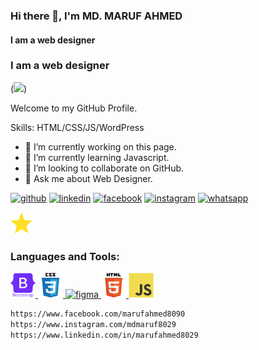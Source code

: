 ### Hi there 👋, I'm MD. MARUF AHMED
#### I am a web designer
### I am a web designer
(<a href="https://github.com/developer-marufahmed"><img src="https://scontent.frjh4-1.fna.fbcdn.net/v/t39.30808-6/409406980_313896358186293_1436656256548170951_n.jpg?_nc_cat=110&ccb=1-7&_nc_sid=5f2048&_nc_eui2=AeG3UR3Ahm6HDerYF0tnhOkmlCTyRKPIV8GUJPJEo8hXwWk8XWkJZaSCCQOBlpkoIMkDBSxVz6pFxUgsRlKeOFZ4&_nc_ohc=IUKanyAxaiIQ7kNvgFjLXhw&_nc_ht=scontent.frjh4-1.fna&oh=00_AYBVq2JLL0c4wQtPxRfbNaTP0oFocwPkmecNg9dQucxgrQ&oe=664B4CAB" /></a>)

Welcome to my GitHub Profile.

Skills: HTML/CSS/JS/WordPress

- 🔭 I’m currently working on this page. 
- 🌱 I’m currently learning Javascript. 
- 👯 I’m looking to collaborate on GitHub. 
- 💬 Ask me about Web Designer. 


[<img src='https://cdn.jsdelivr.net/npm/simple-icons@3.0.1/icons/github.svg' alt='github' height='40'>](https://github.com/developer-marufahmed)  [<img src='https://cdn.jsdelivr.net/npm/simple-icons@3.0.1/icons/linkedin.svg' alt='linkedin' height='40'>](https://www.linkedin.com/in/marufahmed8029/)  [<img src='https://cdn.jsdelivr.net/npm/simple-icons@3.0.1/icons/facebook.svg' alt='facebook' height='40'>](https://www.facebook.com/marufahmed8090)  [<img src='https://cdn.jsdelivr.net/npm/simple-icons@3.0.1/icons/instagram.svg' alt='instagram' height='40'>](https://www.instagram.com/mdmaruf8029/)  [<img src='https://cdn.jsdelivr.net/npm/simple-icons@3.0.1/icons/whatsapp.svg' alt='whatsapp' height='40'>](https://wa.me/01610318315)  

<a href='https://stars.github.com/'><img src='https://raw.githubusercontent.com/acervenky/animated-github-badges/master/assets/starbadge.gif' width='35' height='35'></a> 

<h3 align="left">Languages and Tools:</h3>
<p align="left"> <a href="https://getbootstrap.com" target="_blank" rel="noreferrer"> <img src="https://raw.githubusercontent.com/devicons/devicon/master/icons/bootstrap/bootstrap-plain-wordmark.svg" alt="bootstrap" width="40" height="40"/> </a> <a href="https://www.w3schools.com/css/" target="_blank" rel="noreferrer"> <img src="https://raw.githubusercontent.com/devicons/devicon/master/icons/css3/css3-original-wordmark.svg" alt="css3" width="40" height="40"/> </a> <a href="https://www.figma.com/" target="_blank" rel="noreferrer"> <img src="https://www.vectorlogo.zone/logos/figma/figma-icon.svg" alt="figma" width="40" height="40"/> </a> <a href="https://www.w3.org/html/" target="_blank" rel="noreferrer"> <img src="https://raw.githubusercontent.com/devicons/devicon/master/icons/html5/html5-original-wordmark.svg" alt="html5" width="40" height="40"/> </a> <a href="https://developer.mozilla.org/en-US/docs/Web/JavaScript" target="_blank" rel="noreferrer"> <img src="https://raw.githubusercontent.com/devicons/devicon/master/icons/javascript/javascript-original.svg" alt="javascript" width="40" height="40"/> </a> </p>



``` html
https://www.facebook.com/marufahmed8090
https://www.instagram.com/mdmaruf8029
https://www.linkedin.com/in/marufahmed8029
```


